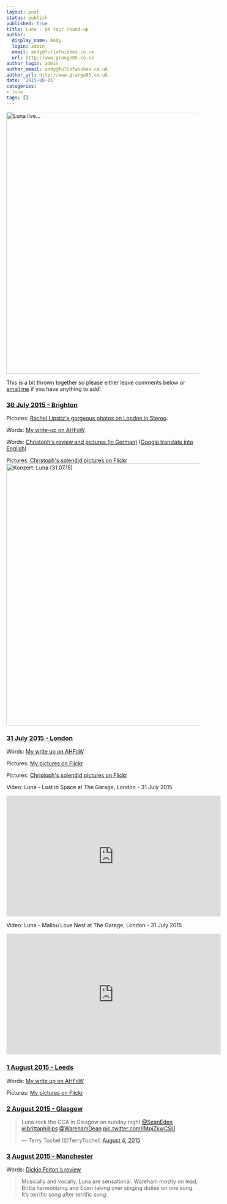 ```yaml
---
layout: post
status: publish
published: true
title: Luna - UK tour round-up
author:
  display_name: Andy
  login: admin
  email: andy@fullofwishes.co.uk
  url: http://www.grange85.co.uk
author_login: admin
author_email: andy@fullofwishes.co.uk
author_url: http://www.grange85.co.uk
date: '2015-08-05'
categories:
- luna
tags: []
---
```

<a data-flickr-embed="true" href="https://www.flickr.com/photos/-christoph-/20280453022/in/album-72157654451655103/" title="Luna live..."><img src="https://farm1.staticflickr.com/410/20280453022_7bc4cec9e8_b.jpg" width="1024" height="683" alt="Luna live..."></a>
<p>This is a bit thrown together so please either leave comments below or <a href="/about/">email me</a> if you have anything to add!</p>
<h3><a href="/database/luna/shows/2015/2015-07-30-luna-sticky-mikes-frog-bar-brighton-uk">30 July 2015 - Brighton</a></h3>
<p>Pictures: <a href="http://www.londoninstereo.com/luna-gallery/">Rachel Lipsitz's gorgeous photos on London in Stereo</a>.</p>
<p>Words: <a href="/2015/07/31/luna-and-flowers-at-sticky-mikes-in-brighton/">My write-up on AHFoW</a></p>
<p>Words: <a href="http://meinzuhausemeinblog.blogspot.de/2015/08/luna-brighton-300715.html">Christoph's review and pictures (in German)</a> (<a href="https://translate.google.com/translate?sl=de&tl=en&js=y&prev=_t&hl=en&ie=UTF-8&u=http%3A%2F%2Fmeinzuhausemeinblog.blogspot.de%2F2015%2F08%2Fluna-brighton-300715.html&edit-text=&act=url">Google translate into English</a>)</p>
<p>Pictures: <a href="https://www.flickr.com/photos/-christoph-/sets/72157654451655103">Christoph's splendid pictures on Flickr</a><br />
<a data-flickr-embed="true" href="https://www.flickr.com/photos/-christoph-/sets/72157654348264253" title="Konzert: Luna (31.07.15)"><img src="https://farm1.staticflickr.com/416/20033162188_20bfb5ec06_b.jpg" width="1024" height="683" alt="Konzert: Luna (31.07.15)"></a></p>

<h3><a href="/database/luna/shows/2015/2015-07-31-luna-the-garage-london-uk">31 July 2015 - London</a></h3>
<p>Words: <a href="/2015/08/03/luna-in-london-and-leeds/">My write up on AHFoW</a></p>
<p>Pictures: <a href="https://www.flickr.com/photos/grange85/sets/72157656637112975">My pictures on Flickr</a></p>
<p>Pictures: <a href="https://www.flickr.com/photos/-christoph-/sets/72157654348264253">Christoph's splendid pictures on Flickr</a></p>

Video: Luna - Lost in Space at The Garage, London - 31 July 2015
<iframe width="560" height="315" src="https://www.youtube.com/embed/79NnpWEmhvU" frameborder="0" allowfullscreen></iframe>

Video: Luna - Malibu Love Nest at The Garage, London - 31 July 2015
<iframe width="560" height="315" src="https://www.youtube.com/embed/9TLdIpXExF0" frameborder="0" allowfullscreen></iframe>

<h3><a href="/database/luna/shows/2015/2015-08-01-luna-brudenell-social-club-leeds-uk">1 August 2015 - Leeds</a></h3>
<p>Words: <a href="/2015/08/03/luna-in-london-and-leeds/">My write up on AHFoW</a>  </p>
<p>Pictures: <a href="https://www.flickr.com/photos/grange85/sets/72157656706994745">My pictures on Flickr</a></p>
<h3><a href="/database/luna/shows/2015/2015-08-02-luna-cca-glasgow-uk">2 August 2015 - Glasgow</a></h3>
<blockquote class="twitter-tweet" lang="en"><p lang="en" dir="ltr">Luna rock the CCA in Glasgow on sunday night <a href="https://twitter.com/SeanEden">@SeanEden</a> <a href="https://twitter.com/brittaphillips">@brittaphillips</a> <a href="https://twitter.com/WarehamDean">@WarehamDean</a> <a href="http://t.co/IMpjZkwCSU">pic.twitter.com/IMpjZkwCSU</a></p>
<p>&mdash; Terry Tochel (@TerryTochel) <a href="https://twitter.com/TerryTochel/status/628675027261648897">August 4, 2015</a></p></blockquote>
<p><script async src="//platform.twitter.com/widgets.js" charset="utf-8"></script></p>
<h3><a href="/database/luna/shows/2015/2015-08-03-luna-gorilla-manchester-uk">3 August 2015 - Manchester</a></h3>
<p>Words: <a href="http://web.archive.org/web/20151209190226/http://dickiefelton.com/posts/review-luna-manchester-gorilla-monday-3-august-2015/">Dickie Felton's review</a></p>
<blockquote><p>Musically and vocally, Luna are sensational. Wareham mostly on lead, Britta harmonising and Eden taking over singing duties on one song. It’s terrific song after terrific song.</p></blockquote>
<p></p>
